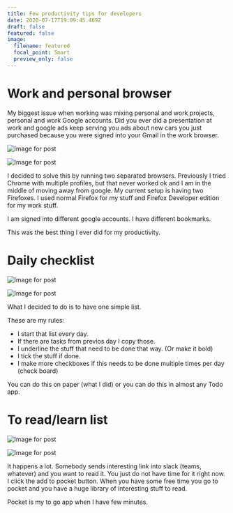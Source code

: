 ```yaml
---
title: Few productivity tips for developers
date: 2020-07-17T19:09:45.469Z
draft: false
featured: false
image:
  filename: featured
  focal_point: Smart
  preview_only: false
---
```

<!--StartFragment-->

# Work and personal browser

My biggest issue when working was mixing personal and work projects, personal and work Google accounts. Did you ever did a presentation at work and google ads keep serving you ads about new cars you just purchased because you were signed into your Gmail in the work browser.

![Image for post](https://miro.medium.com/max/30/1*YXhDcpg4P-0KVXYKKmZ8vA.png?q=20)

![Image for post](https://miro.medium.com/max/191/1*YXhDcpg4P-0KVXYKKmZ8vA.png)

I decided to solve this by running two separated browsers. Previously I tried Chrome with multiple profiles, but that never worked ok and I am in the middle of moving away from google. My current setup is having two Firefoxes. I used normal Firefox for my stuff and Firefox Developer edition for my work stuff.

I am signed into different google accounts. I have different bookmarks.

This was the best thing I ever did for my productivity.

# Daily checklist

![Image for post](https://miro.medium.com/max/30/1*kzomfKbOv_vv8ciLe3yBmw.png?q=20)

![Image for post](https://miro.medium.com/max/1567/1*kzomfKbOv_vv8ciLe3yBmw.png)

What I decided to do is to have one simple list.

These are my rules:

* I start that list every day.
* If there are tasks from previos day I copy those.
* I underline the stuff that need to be done that way. (Or make it bold)
* I tick the stuff if done.
* I make more checkboxes if this needs to be done multiple times per day (check board)

You can do this on paper (what I did) or you can do this in almost any Todo app.

# To read/learn list

![Image for post](https://miro.medium.com/max/30/1*rjlCODsi6bt99YaT3T_CVg.png?q=20)

![Image for post](https://miro.medium.com/max/1654/1*rjlCODsi6bt99YaT3T_CVg.png)

It happens a lot. Somebody sends interesting link into slack (teams, whatever) and you want to read it. You just do not have time for it right now. I click the add to pocket button. When you have some free time you go to pocket and you have a huge library of interesting stuff to read.

Pocket is my to go app when I have few minutes.

<!--EndFragment-->